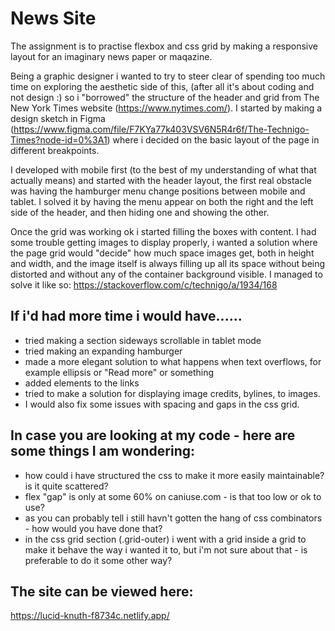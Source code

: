 # News Site

The assignment is to practise flexbox and css grid by making a responsive layout for an imaginary news paper or maqazine. 

Being a graphic designer i wanted to try to steer clear of spending too much time on exploring the aesthetic side of this, (after all it's about coding and not design :) so i "borrowed" the structure of the header and grid from The New York Times website (https://www.nytimes.com/). I started by making a design sketch in Figma (https://www.figma.com/file/F7KYa77k403VSV6N5R4r6f/The-Technigo-Times?node-id=0%3A1) where i decided on the basic layout of the page in different breakpoints. 

I developed with mobile first (to the best of my understanding of what that actually means) and started with the header layout, the first real obstacle was having the hamburger menu change positions between mobile and tablet. I solved it by having the menu appear on both the right and the left side of the header, and then hiding one and showing the other.

Once the grid was working ok i started filling the boxes with content. I had some trouble getting images to display properly, i wanted a solution where the page grid would "decide" how much space images get, both in height and width, and the image itself is always filling up all its space without being distorted and without any of the container background visible. I managed to solve it like so: https://stackoverflow.com/c/technigo/a/1934/168

## If i'd had more time i would have......
- tried making a section sideways scrollable in tablet mode
- tried making an expanding hamburger
- made a more elegant solution to what happens when text overflows, for example ellipsis or "Read more" or something
- added <a> elements to the links
- tried to make a solution for displaying image credits, bylines, to images. 
- I would also fix some issues with spacing and gaps in the css grid.

## In case you are looking at my code - here are some things I am wondering:
- how could i have structured the css to make it more easily maintainable? is it quite scattered?
- flex "gap" is only at some 60% on caniuse.com - is that too low or ok to use?
- as you can probably tell i still havn't gotten the hang of css combinators - how would you have done that?
- in the css grid section (.grid-outer) i went with a grid inside a grid to make it behave the way i wanted it to, but i'm not sure about that - is preferable to do it some other way?

## The site can be viewed here:
https://lucid-knuth-f8734c.netlify.app/

